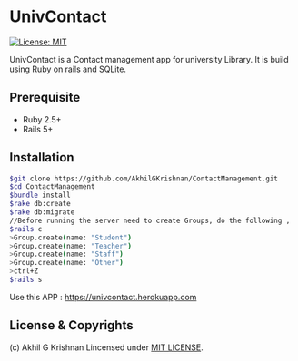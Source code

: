 #   UnivContact
 [![License: MIT](https://img.shields.io/badge/License-MIT-yellow.svg)](LICENSE)

UnivContact is a Contact management app for university Library. It is build using Ruby on rails and SQLite.

## Prerequisite
 * Ruby 2.5+
 * Rails 5+

## Installation
```bash
$git clone https://github.com/AkhilGKrishnan/ContactManagement.git
$cd ContactManagement
$bundle install
$rake db:create
$rake db:migrate
//Before running the server need to create Groups, do the following ,
$rails c
>Group.create(name: "Student")
>Group.create(name: "Teacher")
>Group.create(name: "Staff")
>Group.create(name: "Other")
>ctrl+Z
$rails s

```
Use this APP : https://univcontact.herokuapp.com

## License & Copyrights

(c) Akhil G Krishnan
Lincensed under [MIT LICENSE](LICENSE).
